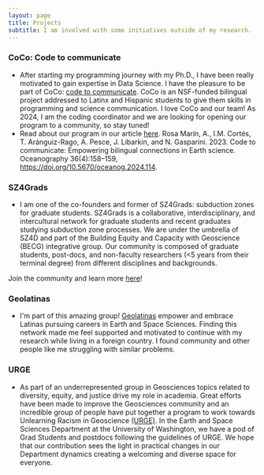 ```yaml
---
layout: page
title: Projects
subtitle: I am involved with some initiatives outside of my research.
---
```

### CoCo: Code to communicate 

- After starting my programming journey with my Ph.D., I have been really motivated to gain expertise in Data Science. I have the pleasure to be part of CoCo: [code to communicate](https://www.codecommunicate.org/about). 
CoCo is an NSF-funded bilingual project addressed to Latinx and Hispanic students to give them skills in programming and science communication. I love CoCo and our team! As 2024, I am the coding coordinator and we are looking for opening our program to a community, so stay tuned! 
- Read about our program in our article [here](https://tos.org/oceanography/article/code-to-communicate-empowering-bilingual-connections-in-earth-science). 
Rosa Marín, A., I.M. Cortés, T. Aránguiz-Rago, A. Pesce, J. Libarkin, and N. Gasparini. 2023. Code to communicate: Empowering bilingual connections in Earth science. Oceanography 36(4):158–159, https://doi.org/10.5670/oceanog.2024.114. 

### SZ4Grads

- I am one of the co-founders and former of SZ4Grads: subduction zones for graduate students. SZ4Grads is a collaborative, interdisciplinary, and intercultural network for graduate students and recent graduates studying subduction zone processes. We are under the umbrella of SZ4D and part of the Building Equity and Capacity with Geoscience (BECG) integrative group. Our community is composed of graduate students, post-docs, and non-faculty researchers (<5 years from their terminal degree) from different disciplines and backgrounds.

Join the community and learn more [here](https://www.sz4d.org/sz4grads)! 

### Geolatinas 

- I'm part of this amazing group! [Geolatinas](https://geolatinas.weebly.com) empower and embrace Latinas pursuing careers in Earth and Space Sciences. 
Finding this network made me feel supported and motivated to continue with my research while living in a foreign country. 
I found community and other people like me struggling with similar problems.

### URGE

- As part of an underrepresented group in Geosciences topics related to diversity, equity, and justice drive my role in academia. 
Great efforts have been made to improve the Geosciences community and an incredible group of people have put together a program to work towards Unlearning Racism in Geoscience [(URGE)](https://urgeoscience.org). 
In the Earth and Space Sciences Department at the University of Washington, we have a pod of Grad Students and postdocs following the guidelines of URGE. We hope that our contribution sees the light in practical changes in our Department dynamics creating a welcoming and diverse space for everyone. 
